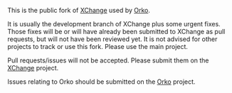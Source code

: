 This is the public fork of [XChange](https://github.com/knowm/XChange) used by [Orko](https://github.com/gruelbox/orko).

It is usually the development branch of XChange plus some urgent fixes. Those fixes will be or will have already been submitted to XChange as pull requests, but will not have been reviewed yet. It is not advised for other projects  to track or use this fork. Please use the main project.

Pull requests/issues will not be accepted. Please submit them on the [XChange](https://github.com/knowm/XChange) project.

Issues relating to Orko should be submitted on the [Orko](https://github.com/gruelbox/orko) project.
